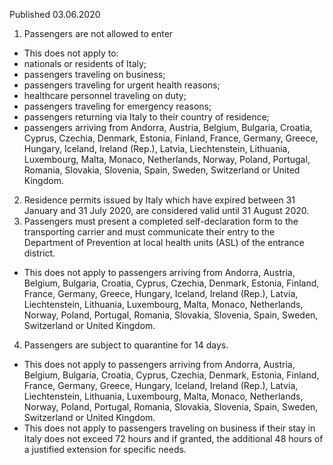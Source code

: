 Published 03.06.2020
1. Passengers are not allowed to enter
- This does not apply to:
- nationals or residents of Italy;
- passengers traveling on business;
- passengers traveling for urgent health reasons;
- healthcare personnel traveling on duty;
- passengers traveling for emergency reasons;
- passengers returning via Italy to their country of residence;
- passengers arriving from Andorra, Austria, Belgium, Bulgaria, Croatia, Cyprus, Czechia, Denmark, Estonia, Finland, France, Germany, Greece, Hungary, Iceland, Ireland (Rep.), Latvia, Liechtenstein, Lithuania, Luxembourg, Malta, Monaco, Netherlands, Norway, Poland, Portugal, Romania, Slovakia, Slovenia, Spain, Sweden, Switzerland or United Kingdom.
2. Residence permits issued by Italy which have expired between 31 January and 31 July 2020, are considered valid until 31 August 2020.
3. Passengers must present a completed self-declaration form to the transporting carrier and must communicate their entry to the Department of Prevention at local health units (ASL) of the entrance district.
- This does not apply to passengers arriving from Andorra, Austria, Belgium, Bulgaria, Croatia, Cyprus, Czechia, Denmark, Estonia, Finland, France, Germany, Greece, Hungary, Iceland, Ireland (Rep.), Latvia, Liechtenstein, Lithuania, Luxembourg, Malta, Monaco, Netherlands, Norway, Poland, Portugal, Romania, Slovakia, Slovenia, Spain, Sweden, Switzerland or United Kingdom.
4. Passengers are subject to quarantine for 14 days.
- This does not apply to passengers arriving from Andorra, Austria, Belgium, Bulgaria, Croatia, Cyprus, Czechia, Denmark, Estonia, Finland, France, Germany, Greece, Hungary, Iceland, Ireland (Rep.), Latvia, Liechtenstein, Lithuania, Luxembourg, Malta, Monaco, Netherlands, Norway, Poland, Portugal, Romania, Slovakia, Slovenia, Spain, Sweden, Switzerland or United Kingdom.
- This does not apply to passengers traveling on business if their stay in Italy does not exceed 72 hours and if granted, the additional 48 hours of a justified extension for specific needs.